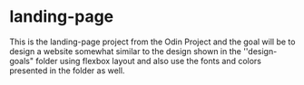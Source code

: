 # landing-page

This is the landing-page project from the Odin Project and the goal will be to design a website somewhat similar to the design shown in the ''design-goals" folder using flexbox layout and also use the fonts and colors presented in the folder as well.
